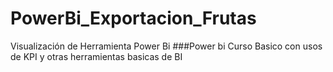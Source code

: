 # PowerBi_Exportacion_Frutas
 Visualización de Herramienta Power Bi
###Power bi Curso Basico con usos de KPI y otras herramientas basicas de BI
